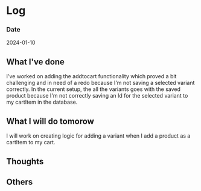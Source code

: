 # Log

### Date

2024-01-10

## What I've done

I've worked on adding the addtocart functionality which proved a bit challenging and in need of a redo because I'm not saving a selected variant correctly. In the current setup, the all the variants goes with the saved product because I'm not correctly saving an Id for the selected variant to my cartItem in the database.

## What I will do tomorow

I will work on creating logic for adding a variant when I add a product as a cartItem to my cart.

## Thoughts

## Others
